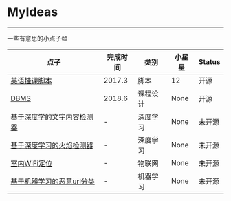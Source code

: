 # MyIdeas
---

一些有意思的小点子😊

| 点子 | 完成时间 | 类别 | 小星星 | Status
--- | --- | --- | --- | ---
|[英语挂课脚本](https://github.com/ETCartman/Class_Npels) | 2017.3 | 脚本 | 12 | 开源
|[DBMS](https://github.com/ETCartman/RainBowSql) | 2018.6 | 课程设计 | None | 开源
|[基于深度学的文字内容检测器](https://github.com/ShanKeAI/ContentRnn) | - | 深度学习 | None| 未开源
|[基于深度学习的火焰检测器]() | - | 深度学习 | None | 未开源
|[室内WiFi定位](https://github.com/ShanKeAI/WiFi-Positioning) | - | 物联网 | None |未开源
|[基于机器学习的恶意url分类](https://github.com/ShanKeAI/UrlWatcher) | - | 机器学习 | None | 未开源
